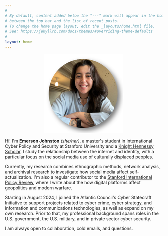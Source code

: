 ```yaml
---
#
# By default, content added below the "---" mark will appear in the home page
# between the top bar and the list of recent posts.
# To change the home page layout, edit the _layouts/home.html file.
# See: https://jekyllrb.com/docs/themes/#overriding-theme-defaults
#
layout: home
---
```


<p align="center" title="Emerson Johnston Headshot">
   <img src="/images/headshot.png" width="50%" />
</p>

Hi! I'm **Emerson Johnston** *(she/her)*, a master's student in International Cyber Policy and Security at Stanford University and a [Knight Hennessy Scholar](https://knight-hennessy.stanford.edu/people/emerson-johnston). I study the relationship between the internet and identity, with a particular focus on the social media use of culturally displaced peoples. 

Currently, my research combines ethnographic methods, network analysis, and archival research to investigate how social media affect self-actualization. I'm also a regular contributor to the [Stanford International Policy Review](https://fsi.stanford.edu/sipr), where I write about the how digital platforms affect geopolitics and modern warfare. 

Starting in August 2024, I joined the Atlantic Council's Cyber Statecraft Initiative to support projects related to cyber crime, cyber strategy, and information and communications technologies, as well as expand on my own research. Prior to that, my professional background spans roles in the U.S. government, the U.S. miltiary, and in private sector cyber security. 

I am always open to collaboration, cold emails, and questions.

